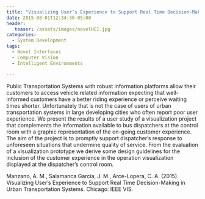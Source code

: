 ```yaml
---
title: "Visualizing User’s Experience to Support Real Time Decision-Making in Urban Transportation Systems"
date: 2015-08-01T12:34:30-05:00
header:
   teaser: /assets/images/novelHCI.jpg
categories:
  - System Development
tags:
  - Novel Interfaces
  - Computer Vision
  - Intelligent Environments

---
```

Public Transportation Systems with robust information platforms allow their customers to access 
vehicle related information expecting that well-informed customers have a better riding experience 
or perceive waiting times shorter. Unfortunately that is not the case of users of urban transportation 
systems in large developing cities who often report poor user experience. We present the results of a 
user study of a visualization project that complements the information available to bus dispatchers at the 
control room with a graphic representation of the on-going customer experience. The aim of the project is to 
promptly support dispatcher’s response to unforeseen situations that undermine quality of service. 
From the evaluation of a visualization prototype we derive some design guidelines for the inclusion of the 
customer experience in the operation visualization displayed at the dispatcher’s control room.

Manzano, A. M., Salamanca García, J. M., Arce-Lopera, C. A.  (2015). 
Visualizing User’s Experience to Support Real Time Decision-Making in Urban Transportation Systems. 
Chicago: IEEE VIS.